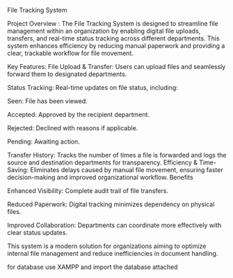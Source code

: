 File Tracking System

Project Overview :
The File Tracking System is designed to streamline file management within an organization by enabling digital file uploads, transfers, and real-time status tracking across different departments. This system enhances efficiency by reducing manual paperwork and providing a clear, trackable workflow for 
file movement.

Key Features:
File Upload & Transfer: Users can upload files and seamlessly forward them to designated departments.

Status Tracking: Real-time updates on file status, including:

Seen: File has been viewed.

Accepted: Approved by the recipient department.

Rejected: Declined with reasons if applicable.

Pending: Awaiting action.

Transfer History: Tracks the number of times a file is forwarded and logs the source and destination departments for transparency.
Efficiency & Time-Saving: Eliminates delays caused by manual file movement, ensuring faster decision-making and improved organizational workflow.
Benefits

Enhanced Visibility: Complete audit trail of file transfers.

Reduced Paperwork: Digital tracking minimizes dependency on physical files.

Improved Collaboration: Departments can coordinate more effectively with clear status updates.

This system is a modern solution for organizations aiming to optimize internal file management and reduce inefficiencies in document handling.

for database use XAMPP and import the database attached
